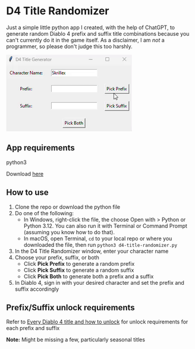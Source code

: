 # D4 Title Randomizer
Just a simple little python app I created, with the help of ChatGPT, to generate random Diablo 4 prefix and suffix title combinations because you can't currently do it in the game itself. As a disclaimer, I am *not* a programmer, so please don't judge this too harshly. 

![D4 Title Randomizer Demo](/assets/d4-title-randomizer-demo.gif)

## App requirements
python3

Download [here](https://www.python.org/downloads/)

## How to use
1. Clone the repo or download the python file
2. Do one of the following:
	- In Windows, right-click the file, the choose Open with > Python or Python 3.12. You can also run it with Terminal or Command Prompt (assuming you know how to do that).
	- In macOS, open Terminal, `cd` to your local repo or where you downloaded the file, then run `python3 d4-title-randomizer.py`
2. In the D4 Title Randomizer window, enter your character name
3. Choose your prefix, suffix, or both
	- Click **Pick Prefix** to generate a random prefix
	- Click **Pick Suffix** to generate a random suffix
	- Click **Pick Both** to generate both a prefix and a suffix
4. In Diablo 4, sign in with your desired character and set the prefix and suffix accordingly
	
## Prefix/Suffix unlock requirements
Refer to [Every Diablo 4 title and how to unlock](https://www.pcgamesn.com/diablo-4/title-unlock) for unlock requirements for each prefix and suffix 

**Note:** Might be missing a few, particularly seasonal titles
